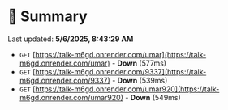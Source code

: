 # 📖 Summary
Last updated: **5/6/2025, 8:43:29 AM**

- `GET` [https://talk-m6gd.onrender.com/umar](https://talk-m6gd.onrender.com/umar) - **Down** (577ms)
- `GET` [https://talk-m6gd.onrender.com/9337](https://talk-m6gd.onrender.com/9337) - **Down** (539ms)
- `GET` [https://talk-m6gd.onrender.com/umar920](https://talk-m6gd.onrender.com/umar920) - **Down** (549ms)
